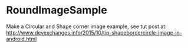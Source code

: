 # RoundImageSample
Make a Circular and Shape corner image example, see tut post at:
http://www.devexchanges.info/2015/10/tip-shapebordercircle-image-in-android.html